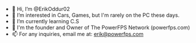 - 👋 Hi, I’m @ErikOddur02
- 👀 I’m interested in Cars, Games, but I'm rarely on the PC these days.
- 🌱 I’m currently learning C.S
- 💞️ I'm the founder and Owner of The PowerFPS Network (powerfps.com)
- 📫 For any inquiries, email me at: erik@powerfps.com

<!---
ErikOddur02/ErikOddur02 is a ✨ special ✨ repository because its `README.md` (this file) appears on your GitHub profile.
You can click the Preview link to take a look at your changes.
--->
